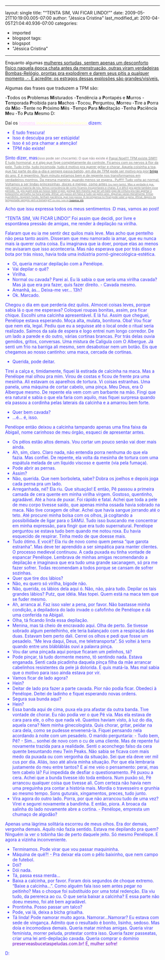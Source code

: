 
---
layout: single
title: "“TENTA SIM, VAI FICAR LINDO!”"
date: 2009-05-21T10:19:00.005-07:00
author: "Jéssica Cristina"
last_modified_at: 2010-04-05T21:04:40.936-07:00
categories:
  - imported
  - blogspot
tags:
  - blogspot
  - "Jéssica Cristina"
---

Enquanto algumas <span style="text-decoration: underline;">mulheres <span style="text-decoration: underline;">sortudas, sentem apenas um desconforto físico naquela época chata antes da menstruação, outras viram verdadeiras Bombas-Relógio, prontas pra explodirem e darem seus pitis a qualquer momento .-.  E acredite: os estragos dessas explosões são grandes/visíveis.
  
 Algumas das frases que traduzem a TPM são:

 
 -**T**odos os **P**roblemas **M**isturados
 -**T**endência a **P**ontapés e **M**urros
 -**T**emporada **P**roibida para **M**achos
 -**T**ocou, **P**erguntou, **M**orreu
 -**T**ire a **P**orra da **M**ão
 -**T**ente no **P**róximo **M**ês
 -**T**empo **P**ara **M**editação
 -**T**enha **P**aciência **M**eu
 -**T**o **P**uta **M**esmo
  D:


  <span id="more-3395"> 
Daí os<span style="color: rgb(255, 204, 255);"> <span style="text-decoration: underline; color: rgb(255, 204, 255);">homens<span style="color: rgb(51, 51, 255);"> <strike style="color: rgb(255, 255, 204);">incrivelmente insensíveis</strike> dizem:
  
 - É tudo frescura!
 - Isso é desculpa pra ser estúpida!
 - Isso é só pra chamar a atenção!
 - TPM não existe!
  
 Sinto dizer, mas<span style="color: rgb(128, 128, 128);font-size:78%;">(isso pode ser chocante):
 O que não existe é <span style="text-decoration: underline;">Papai Noel!!! TPM existe SIM!!!
 É tudo hormonal, e é algo que foge completamente do controle.
 Ficamos com os nervos à flor da pele. Tudo irrita, tudo incomoda, tudo é motivo pra querer gritar e chorar.
 Aquela coisinha a toa, que faz parte do dia-a-dia e sempre passa batido, em dia de TPM pode ser motivo pra pior <a href="http://www.suspensa.info/tag/briga/" title="briga">briga</a> do ano.
 E é repentino. Num minuto estamos bem e de repente nos transformamos em verdadeiros montros.
 Da mesma maneira, quando menos se espera.. Puff!!! Tudo volta ao normal. Voltamos a ser lindas princesinhas, doces e meigas, como antes <span style="color: rgb(128, 128, 128);font-size:78%;">(ou nem tanto).
 Mas a verdade é que, pelo menos a maioria de nós, temos consciência de como ficamos insuportáveis e chatas. E é difícil pra gente também esse período.
 Tá, pra quem está ao nosso redor é pior, porque tem mesmo que ter um belo jogo de cintura pra não apertar o botãozinho vermelho na hora errada. Afinal, um passo em falso e tudo vai pelos ares. Algumas vezes literalmente.
 Então queridinho, respirem fundo, tenham paciência, que isso passa.
A recompensa no final pode valer a pena. Afinal, depois da tempestade sempre vem a bonança!!! <span style="color: rgb(128, 128, 128);font-size:78%;">(ou não).
tudo do <a href="http://www.suspensa.info/">Suspensa. info</a>

Acho que issu expressa todos os meus sentimentos :D                                                                      mas, vamos ao post!







“TENTA SIM, VAI FICAR LINDO!” Foi assim que decidi, por livre e espontânea pressão de amigas, me render à depilação na virilha.

Falaram que eu ia me sentir dez quilos mais leve. Mas acho que pentelho não pesa tanto assim. Disseram que meu namorado ia amar, que eu nunca mais ia querer outra coisa. Eu imaginava que ia doer, porque elas ao menos me avisaram que isso aconteceria. Mas não esperava que por trás disso e bota por trás nisso, havia toda uma indústria pornô-ginecológica-estética.

- Oi, queria marcar depilação com a Penélope.
- Vai depilar o quê?
- Virilha.
- Normal ou cavada?
Parei aí. Eu lá sabia o que seria uma virilha cavada? Mas já que era pra fazer, quis fazer direito. - Cavada mesmo.
- Amanhã, às… Deixa-me ver… 13h?
- Ok. Marcado.

Chegou o dia em que perderia dez quilos. Almocei coisas leves, porque sabia lá o que me esperava? Coloquei roupas bonitas, assim, pra ficar chique. Escolhi uma calcinha apresentável. E lá fui. Assim que cheguei, Penélope estava esperando. Moça alta, mulata, bonitona. Oba! Vou ficar que nem ela, legal. Pediu que eu a seguisse até o local onde o ritual seria realizado. Saímos da sala de espera e logo entrei num longo corredor. De um lado a parede e do outro, várias cortinas brancas. Por trás delas ouvia gemidos, gritos, conversas. Uma mistura de Calígula com O Albergue. Já senti um frio na barriga ali mesmo, sem desabotoar nem um botão. Eis que chegamos ao nosso cantinho: uma maca, cercada de cortinas.
- Querida, pode deitar.

<span class="fullpost">Tirei a calça e, timidamente, fiquei lá estirada de calcinha na maca. Mas a Penélope mal olhou pra mim. Virou de costas e ficou de frente pra uma mesinha. Ali estavam os aparelhos de tortura. Vi coisas estranhas. Uma panela, uma máquina de cortar cabelo, uma pinça. Meu Deus, era O Albergue mesmo. De repente ela vem com um barbante na mão. Fingi que era natural e sabia o que ela faria com aquilo, mas fiquei surpresa quando ela passou a cordinha pelas laterais da calcinha e a amarrou bem forte.
- Quer bem cavada?
- …é… é, isso.

Penélope então deixou a calcinha tampando apenas uma fina faixa da Abigail, nome carinhoso de meu órgão, esqueci de apresentar antes.
- Os pêlos estão altos demais. Vou cortar um pouco senão vai doer mais ainda.
- Ah, sim, claro. Claro nada, não entendia porra nenhuma do que ela fazia. Mas confiei. De repente, ela volta da mesinha de tortura com uma espátula melada de um líquido viscoso e quente (via pela fumaça).
- Pode abrir as pernas.
- Assim?
- Não, querida. Que nem borboleta, sabe? Dobra os joelhos e depois joga cada perna pra um lado.
- Arreganhada, né? Ela riu. Que situação!
E então, Pê passou a primeira camada de cera quente em minha virilha virgem. Gostoso, quentinho, agradável. Até a hora de puxar. Foi rápido e fatal. Achei que toda a pele de meu corpo tivesse saído, que apenas minha ossada havia sobrado na maca. Não tive coragem de olhar. Achei que havia sangue jorrando até o teto. Até procurei minha bolsa com os olhos, já cogitando a possibilidade de ligar para o SAMU. Tudo isso buscando me concentrar em minha expressão, para fingir que era tudo supernatural. Penélope perguntou se estava tudo bem quando me notou roxa. Eu havia esquecido de respirar. Tinha medo de que doesse mais.
- Tudo ótimo. E você?
Ela riu de novo como quem pensa “que garota estranha”. Mas deve ter aprendido a ser simpática para manter clientes. O processo medieval continuou. A cada puxada eu tinha vontade de espancar Penélope. Lembrava de minhas amigas recomendando a depilação e imaginava que era tudo uma grande sacanagem, só pra me fazer sofrer. Todas recomendam a todos porque se cansam de sofrer sozinhas.
- Quer que tire dos lábios?
- Não, eu quero só virilha, bigode não.
- Não, querida, os lábios dela aqui ó. Não, não, pára tudo. Depilar os tais grandes lábios? Putz, que idéia. Mas topei. Quem está na maca tem que se fuder mesmo.
- Ah, arranca aí. Faz isso valer a pena, por favor. Não bastasse minha condição, a depiladora do lado invade o cafofinho de Penélope e dá uma conferida na Abigail.
- Olha, tá ficando linda essa depilação.
- Menina, mas tá cheio de encravado aqui. Olha de perto. Se tivesse sobrado algum pentelhinho, ele teria balançado com a respiração das duas. Estavam bem perto dali. Cerrei os olhos e pedi que fosse um pesadelo. “Me leva daqui, Deus, me teletransporta”. Só voltei à terra quando entre uns blábláblás ouvi a palavra pinça.
- Vou dar uma pinçada aqui porque ficaram um pelinhos, tá?
- Pode pinçar, tá tudo dormente mesmo, tô sentindo nada. Estava enganada. Senti cada picadinha daquela pinça filha da mãe arrancar cabelinhos resistentes da pele já dolorida. E quis matá-la. Mas mal sabia que o motivo para isso ainda estava por vir.
- Vamos ficar de lado agora?
- Hein?
- Deitar de lado pra fazer a parte cavada. Pior não podia ficar. Obedeci à Penélope. Deitei de ladinho e fiquei esperando novas ordens.
- Segura sua bunda aqui?
- Hein?
- Essa banda aqui de cima, puxa ela pra afastar da outra banda. Tive vontade de chorar. Eu não podia ver o que Pê via. Mas ela estava de cara para ele, o olho que nada vê. Quantos haviam visto, à luz do dia, aquela cena? Nem minha ginecologista. Quis chorar, gritar, peidar na cara dela, como se pudesse envenená-la. Fiquei pensando nela acordando à noite com um pesadelo. O marido perguntaria: - Tudo bem, Pê? - Sim… sonhei de novo com o cu de uma cliente. Mas de repente fui novamente trazida para a realidade.
Senti o aconchego falso da cera quente besuntando meu Twin Peaks. Não sabia se ficava com mais medo da puxada ou com vergonha da situação. Sei que ela deve ver mil cus por dia. Aliás, isso até alivia minha situação. Por que ela lembraria justamente do meu entre tantos? E aí me veio o pensamento: peraí, mas tem cabelo lá? Fui impedida de desfiar o questionamento. Pê puxou a cera. Achei que a bunda tivesse ido toda embora. Num puxão só, Pê arrancou qualquer coisa que tivesse ali. Com certeza não havia nem uma preguinha pra contar a história mais. Mordia o travesseiro e grunhia ao mesmo tempo. Sons guturais, xingamentos, preces, tudo junto.
- Vira agora do outro lado. Porra, por que não arrancou tudo de uma vez? Virei e segurei novamente a bandinha. E então, piora. A broaca da salinha do lado novamente abre a cortina. - Penélope, empresta um chumaço de algodão?

Apenas uma lágrima solitária escorreu de meus olhos. Era dor demais, vergonha demais. Aquilo não fazia sentido. Estava me depilando pra quem? Ninguém ia ver o tobinha tão de perto daquele jeito. Só mesmo Penélope. E agora a vizinha inconveniente.
- Terminamos. Pode virar que vou passar maquininha.
- Máquina de quê?! - Pra deixar ela com o pêlo baixinho, que nem campo de futebol.
- Dói?
- Dói nada.
- Tá, passa essa merda…
- Baixa a calcinha, por favor. Foram dois segundos de choque extremo. “Baixe a calcinha…”. Como alguém fala isso sem antes pegar no peitinho? Mas o choque foi substituído por uma total redenção. Ela viu tudo, da perereca ao cu. O que seria baixar a calcinha? E essa parte não doeu mesmo, foi até bem agradável.
- Prontinha. Posso passar um talco?
- Pode, vai lá, deixa a bicha grisalha.
- Tá linda! Pode namorar muito agora. Namorar…Namorar? Eu estava com sede de vingança. Admito que o resultado é bonito, lisinho, sedoso. Mas doía e incomodava demais. Queria matar minhas amigas. Queria virar feminista, morrer peluda, protestar contra isso. Queria fazer passeatas, criar uma lei anti-depilação cavada. Queria comprar o domínio <span style="color: rgb(102, 0, 204);">preserveasbucetaspeludas.com.br! É, mulher sofre!




D:<span class="fullpost">